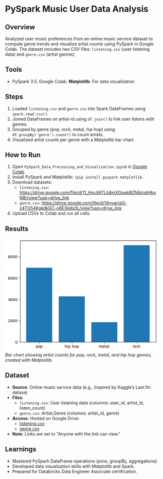 # PySpark Music User Data Analysis
## Overview
Analyzed user music preferences from an online music service dataset to compute genre trends and visualize artist counts using PySpark in Google Colab. The dataset includes two CSV files: `listening.csv` (user listening data) and `genre.csv` (artist genres)
## Tools
- PySpark 3.5, Google Colab, **Matplotlib**: For data visualization
## Steps
 1. Loaded `listening.csv` and `genre.csv` into Spark DataFrames using `spark.read.csv()`.
 2. Joined DataFrames on artist-id using `df.join()` to link user listens with genres.
 3. Grouped by genre (pop, rock, metal, hip hop) using `df.groupBy('genre').count()` to count artists.
 4. Visualized artist counts per genre with a Matplotlib bar chart.
## How to Run
 1. Open `PySpark_Data_Processing_and_Visualization.ipynb` in [Google Colab](https://colab.research.google.com/).
 2. Install PySpark and Matplotlib: `!pip install pyspark matplotlib`.
 3. Download datasets:
    - `listening.csv`: https://drive.google.com/file/d/11_HmJIATLb8mXGswkBZNIklratHboN8r/view?usp=drive_link
    - `genre.csv`: https://drive.google.com/file/d/14yvacjpS-z4TG546gkdkGC-o6E3kdo0L/view?usp=drive_link
 4. Upload CSVs to Colab and run all cells.
## Results
![Output](Visualization_Singer_Genre_Count.png) 
*Bar chart showing artist counts for pop, rock, metal, and hip hop genres, created with Matplotlib.*
## Dataset
- **Source**: Online music service data (e.g., Inspired by Kaggle’s Last.fm datase)
 - **Files**:
   - `listening.csv`: User listening data (columns: user_id, artist_id, listen_count)
   - `genre.csv`: Artist;Genre (columns: artist_id, genre)
 - **Access**: Hosted on Google Drive:
   - [listening.csv](https://drive.google.com/file/d/11_HmJIATLb8mXGswkBZNIklratHboN8r/view?usp=drive_link)
   - [genre.csv](https://drive.google.com/file/d/14yvacjpS-z4TG546gkdkGC-o6E3kdo0L/view?usp=drive_link)
 - **Note**: Links are set to "Anyone with the link can view."

 ## Learnings
 - Mastered PySpark DataFrame operations (joins, groupBy, aggregations).
 - Developed data visualization skills with Matplotlib and Spark.
 - Prepared for Databricks Data Engineer Associate certification.
